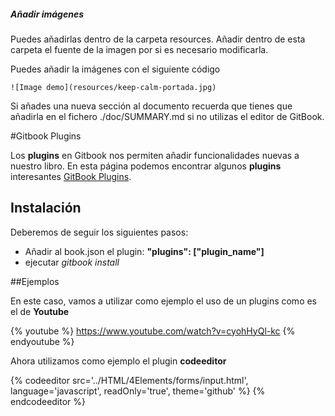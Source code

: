
##### Añadir imágenes

Puedes añadirlas dentro de la carpeta resources. Añadir dentro de esta carpeta el fuente de la imagen por si es necesario modificarla.

Puedes añadir la imágenes con el siguiente código

```
![Image demo](resources/keep-calm-portada.jpg)
```

Si añades una nueva sección al documento recuerda que tienes que añadirla en el fichero ./doc/SUMMARY.md si no utilizas el editor de GitBook.



#Gitbook Plugins

Los **plugins** en Gitbook nos permiten añadir funcionalidades nuevas a nuestro libro. En esta página podemos encontrar algunos **plugins** interesantes [GitBook Plugins](https://plugins.gitbook.com/).

## Instalación
Deberemos de seguir los siguientes pasos:

* Añadir al book.json el plugin:  **"plugins": ["plugin_name"]**
* ejecutar *gitbook install* 

##Ejemplos

En este caso, vamos a utilizar como ejemplo el uso de un plugins como es el de **Youtube**

{% youtube %} https://www.youtube.com/watch?v=cyohHyQl-kc {% endyoutube %}

Ahora utilizamos como ejemplo el plugin **codeeditor**

{% codeeditor   src='../HTML/4Elements/forms/input.html',
                language='javascript', readOnly='true', theme='github' %}
{% endcodeeditor %}